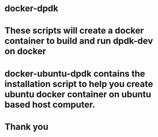 # docker-dpdk
# 
# These scripts will create a docker container to build and run dpdk-dev on docker
# 
# 
# docker-ubuntu-dpdk contains the installation script to help you create ubuntu docker container on ubuntu based host computer.
# 
# 
# Thank you
# 
# 
# 

